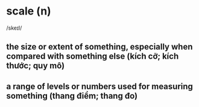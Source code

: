 # scale (n)

/skeɪl/

## the size or extent of something, especially when compared with something else (kích cỡ; kích thước; quy mô)

## a range of levels or numbers used for measuring something (thang điểm; thang đo)